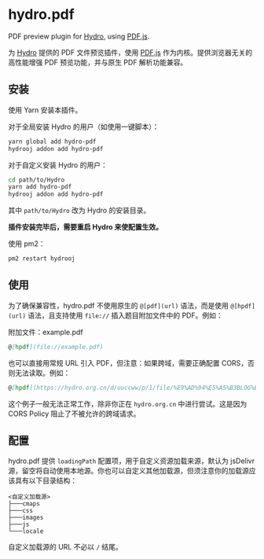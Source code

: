 # hydro.pdf

PDF preview plugin for [Hydro](https://github.com/hydro-dev/Hydro), using [PDF.js](https://mozilla.github.io/pdf.js/).

为 [Hydro](https://github.com/hydro-dev/Hydro) 提供的 PDF 文件预览插件，使用 [PDF.js](https://mozilla.github.io/pdf.js/) 作为内核。提供浏览器无关的高性能增强 PDF 预览功能，并与原生 PDF 解析功能兼容。

## 安装

使用 Yarn 安装本插件。

对于全局安装 Hydro 的用户（如使用一键脚本）：

```bash
yarn global add hydro-pdf
hydrooj addon add hydro-pdf
```

对于自定义安装 Hydro 的用户：

```bash
cd path/to/Hydro
yarn add hydro-pdf
hydrooj addon add hydro-pdf
```

其中 `path/to/Hydro` 改为 Hydro 的安装目录。

**插件安装完毕后，需要重启 Hydro 来使配置生效。**

使用 pm2：

```bash
pm2 restart hydrooj
```

## 使用

为了确保兼容性，hydro.pdf 不使用原生的 `@[pdf](url)` 语法，而是使用 `@[hpdf](url)` 语法，且支持使用 `file://` 插入题目附加文件中的 PDF。例如：

附加文件：example.pdf

```markdown
@[hpdf](file://example.pdf)
```

也可以直接用常规 URL 引入 PDF，但注意：如果跨域，需要正确配置 CORS，否则无法读取。例如：

```markdown
@[hpdf](https://hydro.org.cn/d/uuccww/p/1/file/%E9%AD%94%E5%A5%B3BLOG%E5%88%9D%E4%B8%AD%E7%B4%9A%E6%97%A5%E9%BA%BB%E8%AC%9B%E5%BA%A7.pdf?noDisposition=on)
```

这个例子一般无法正常工作，除非你正在 `hydro.org.cn` 中进行尝试。这是因为 CORS Policy 阻止了不被允许的跨域请求。

## 配置

hydro.pdf 提供 `loadingPath` 配置项，用于自定义资源加载来源，默认为 jsDelivr 源，留空将自动使用本地源。你也可以自定义其他加载源，但须注意你的加载源应该具有以下目录结构：

```plain
<自定义加载源>
├───cmaps
├───css
├───images
├───js
└───locale
```

自定义加载源的 URL 不必以 `/` 结尾。
